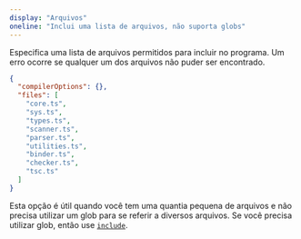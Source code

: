```yaml
---
display: "Arquivos"
oneline: "Inclui uma lista de arquivos, não suporta globs"
---
```


Especifica uma lista de arquivos permitidos para incluir no programa. Um erro ocorre se qualquer um dos arquivos não puder ser encontrado.

```json
{
  "compilerOptions": {},
  "files": [
    "core.ts",
    "sys.ts",
    "types.ts",
    "scanner.ts",
    "parser.ts",
    "utilities.ts",
    "binder.ts",
    "checker.ts",
    "tsc.ts"
  ]
}
```

Esta opção é útil quando você tem uma quantia pequena de arquivos e não precisa utilizar um glob para se referir a diversos arquivos.
Se você precisa utilizar glob, então use [`include`](#include).
